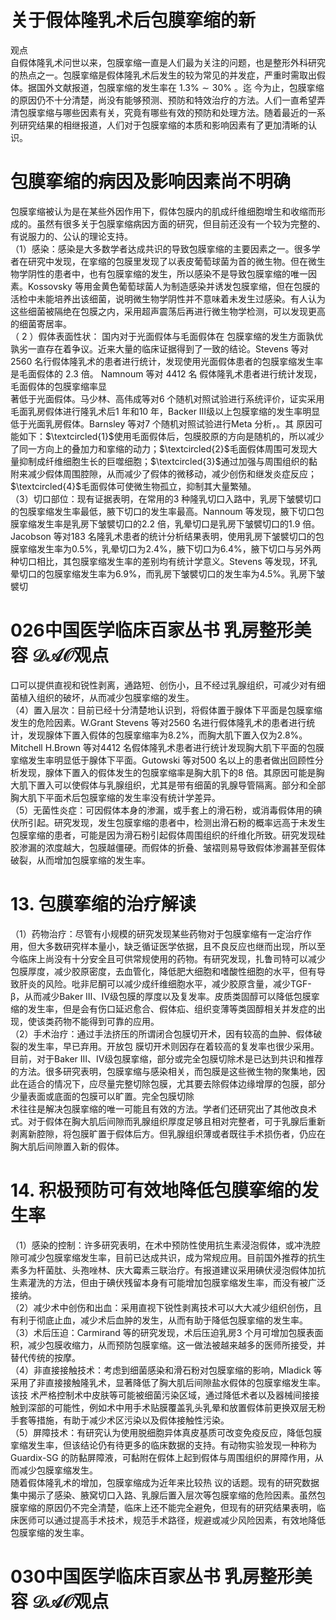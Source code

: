 # 关于假体隆乳术后包膜挛缩的新  
观点  
自假体隆乳术问世以来，包膜挛缩一直是人们最为关注的问题，也是整形外科研究的热点之一。包膜挛缩是假体隆乳术后发生的较为常见的并发症，严重时需取出假体。据国外文献报道，包膜挛缩的发生率在 $1.3\%\sim30\%$ 。迄 今为止，包膜挛缩的原因仍不十分清楚，尚没有能够预测、预防和特效治疗的方法。人们一直希望弄清包膜挛缩与哪些因素有关，究竟有哪些有效的预防和处理方法。随着最近的一系列研究结果的相继报道，人们对于包膜挛缩的本质和影响因素有了更加清晰的认识。  
#  包膜挛缩的病因及影响因素尚不明确  
包膜挛缩被认为是在某些外因作用下，假体包膜内的肌成纤维细胞增生和收缩而形成的。虽然有很多关于包膜挛缩病因方面的研究，但目前还没有一个较为完整的、有说服力的、公认的理论支持。  
（1）感染：感染是大多数学者达成共识的导致包膜挛缩的主要因素之一。很多学者在研究中发现，在挛缩的包膜里发现了以表皮葡萄球菌为首的微生物。但在微生物学阴性的患者中，也有包膜挛缩的发生，所以感染不是导致包膜挛缩的唯一因素。Kossovsky 等用金黄色葡萄球菌人为制造感染并诱发包膜挛缩，但在包膜的活检中未能培养出该细菌，说明微生物学阴性并不意味着未发生过感染。有人认为这些细菌被隔绝在包膜之内，采用超声震荡后再进行微生物学检测，可以发现更高的细菌寄居率。  
（ 2 ）假体表面性状： 国内对于光面假体与毛面假体在 包膜挛缩的发生方面孰优孰劣一直存在着争议。近来大量的临床证据得到了一致的结论。Stevens 等对2560 名行假体隆乳术的患者进行统计，发现使用光面假体患者的包膜挛缩发生率是毛面假体的 2.3  倍。 Namnoum  等对 4412  名 假体隆乳术患者进行统计发现，毛面假体的包膜挛缩率显  
著低于光面假体。马少林、高伟成等对6 个随机对照试验进行系统评价，证实采用毛面乳房假体进行隆乳术后1 年和10 年，Backer Ⅲ级以上包膜挛缩的发生率明显低于光面乳房假体。Barnsley 等对7 个随机对照试验进行Meta 分析，。其 原因可能如下：$\textcircled{1}$使用毛面假体后，包膜胶原的方向是随机的，所以减少了同一方向上的叠加力和挛缩的动力；$\textcircled{2}$毛面假体周围可发现大量抑制成纤维细胞生长的巨噬细胞；$\textcircled{3}$通过加强与周围组织的黏附来减少假体周围腔隙，从而减少了假体的微移动，减少创伤和继发炎症反应；$\textcircled{4}$毛面假体可使微生物孤立，抑制其大量繁殖。  
（3）切口部位：现有证据表明，在常用的3 种隆乳切口入路中，乳房下皱襞切口的包膜挛缩发生率最低，腋下切口的发生率最高。Nannoum 等发现，腋下切口包膜挛缩发生率是乳房下皱襞切口的2.2 倍，乳晕切口是乳房下皱襞切口的1.9 倍。Jacobson 等对183 名隆乳术患者的统计分析结果表明，使用乳房下皱襞切口的包膜挛缩发生率为$0.5\%$，乳晕切口为$2.4\%$，腋下切口为$6.4\%$，腋下切口与另外两种切口相比，其包膜挛缩发生率的差别均有统计学意义。Stevens 等发现，环乳晕切口的包膜挛缩发生率为$6.9\%$，而乳房下皱襞切口的发生率为$4.5\%$。乳房下皱襞切  
# 026中国医学临床百家丛书 乳房整形美容  $\mathcal{D A O}$观点  
口可以提供直视和锐性剥离，通路短、创伤小，且不经过乳腺组织，可减少对有细菌植入组织的破坏，从而减少包膜挛缩的发生。  
（4）置入层次：目前已经十分清楚地认识到，将假体置于腺体下平面是包膜挛缩发生的危险因素。W.Grant Stevens 等对2560 名进行假体隆乳术的患者进行统计，发现腺体下置入假体的包膜挛缩率为$8.2\%$，而胸大肌下置入仅为$2.8\%$。Mitchell H.Brown 等对4412 名假体隆乳术患者进行统计发现胸大肌下平面的包膜挛缩发生率明显低于腺体下平面。Gutowski 等对500 名以上的患者做出回顾性分析发现，腺体下置入的假体发生的包膜挛缩率是胸大肌下的8 倍。其原因可能是胸大肌下置入可以使假体与乳腺组织，尤其是带有细菌的乳腺导管隔离。部分和全部胸大肌下平面术后包膜挛缩的发生率没有统计学差异。  
（5）无菌性炎症：可因假体本身的渗漏，或手套上的滑石粉，或消毒假体用的碘伏所引起。研究发现，发生包膜挛缩的患者中，检测出滑石粉的概率远高于未发生包膜挛缩的患者，可能是因为滑石粉引起假体周围组织的纤维化所致。研究发现硅胶渗漏的浓度越大，包膜越僵硬。而假体的折叠、皱褶则易导致假体渗漏甚至假体破裂，从而增加包膜挛缩的发生率。  
# 13.  包膜挛缩的治疗解读  
（1）药物治疗：尽管有小规模的研究发现某些药物对于包膜挛缩有一定治疗作用，但大多数研究样本量小，缺乏循证医学依据，且不良反应也继而出现，所以至今临床上尚没有十分安全且可供常规使用的药物。有研究发现，扎鲁司特可以减少包膜厚度，减少胶原密度，去血管化，降低肥大细胞和嗜酸性细胞的水平，但有导致肝炎的风险。吡非尼酮可以减少成纤维细胞水平，减少胶原含量，减少TGF-$\upbeta$，从而减少Baker Ⅲ、Ⅳ级包膜的厚度以及复发率。皮质类固醇可以降低包膜挛缩的发生率，但是会有伤口延迟愈合、假体疝、组织变薄等类固醇相关并发症的出现，使该类药物不能得到可靠的应用。  
（2）手术治疗：通过手法挤压的所谓闭合包膜切开术，因有较高的血肿、假体破裂的发生率，早已弃用。开放包 膜切开术则因存在着较高的复发率也很少采用。目前，对于Baker Ⅲ、Ⅳ级包膜挛缩，部分或完全包膜切除术是已达到共识和推荐的方法。很多研究表明，包膜挛缩与感染相关，而包膜是这些微生物的聚集地，因此在适合的情况下，应尽量完整切除包膜，尤其要去除假体边缘增厚的包膜，部分少量表面或底面的包膜可以旷置。完全包膜切除  
术往往是解决包膜挛缩的唯一可能且有效的方法。学者们还研究出了其他改良术式。对于假体在胸大肌后间隙而乳腺组织厚度足够且相对完整者，可于乳腺后重新剥离新腔隙，将包膜旷置于假体后方。但乳腺组织薄或者既往手术损伤者，仍应在胸大肌后间隙置入新的假体。  
# 14.  积极预防可有效地降低包膜挛缩的发 生率  
（1）感染的控制：许多研究表明，在术中预防性使用抗生素浸泡假体，或冲洗腔隙可减少包膜挛缩发生率，目前已达成共识，成为常规应用。目前国外推荐的抗生素多为杆菌肽、头孢唑林、庆大霉素三联治疗。有报道建议采用碘伏浸泡假体加抗生素灌洗的方法，但由于碘伏残留本身有可能增加包膜挛缩发生率，而没有被广泛接纳。  
（2）减少术中创伤和出血：采用直视下锐性剥离技术可以大大减少组织创伤，且有利于彻底止血，减少术后血肿的发生，从而有助于降低包膜挛缩的发生率。  
（3）术后压迫：Carmirand 等的研究发现，术后压迫乳房3 个月可增加包膜表面积，减少包膜收缩力，从而预防包膜挛缩。这一做法被越来越多的医师所接受，并替代传统的按摩。  
（4）非直接接触技术：考虑到细菌感染和滑石粉对包膜挛缩的影响，Mladick 等采用了非直接接触隆乳术，显著降低了胸大肌后间隙盐水假体的包膜挛缩发生率。该技 术严格控制术中皮肤等可能被细菌污染区域，通过降低术者以及器械间接接触到深部的可能性，例如术中用手术贴膜覆盖乳头乳晕和放置假体前更换双层无粉手套等措施，有助于减少术区污染以及假体接触性污染。  
（5）屏障技术：有研究认为使用脱细胞异体真皮基质可改变免疫反应，降低包膜挛缩发生率，但该结论仍有待更多的临床数据的支持。有动物实验发现一种称为Guardix-SG 的防黏屏障液，可黏附在假体上起到假体与周围组织的屏障作用，从而减少包膜挛缩发生。  
随着假体隆乳术的增加，包膜挛缩成为近年来比较热 议的话题。现有的研究数据集中揭示了感染、腋窝切口入路、乳腺后置入层次等包膜挛缩的危险因素。虽然包膜挛缩的原因仍不完全清楚，临床上还不能完全避免，但现有的研究结果表明，临床医师可以通过提高手术技术，规范手术路径，规避或减少风险因素，有效地降低包膜挛缩的发生率。  
# 030中国医学临床百家丛书 乳房整形美容  $\mathcal{D A O}$观点  
